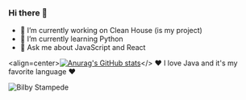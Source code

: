 ### Hi there 👋

- 🔭 I’m currently working on Clean House (is my project)
- 🌱 I’m currently learning Python
- 💬 Ask me about JavaScript and React

<align=center>[![Anurag's GitHub stats](https://github-readme-stats.vercel.app/api?username=anuraghazra)](https://github.com/anuraghazra/github-readme-stats)</>
  ❤️ I love Java and it's my favorite language ❤️
  
  
  ![Bilby Stampede](https://image.freepik.com/vetores-gratis/programador-portatil-com-ilustracao-de-cafe-livros-e-oculos_138676-139.jpg)
  
